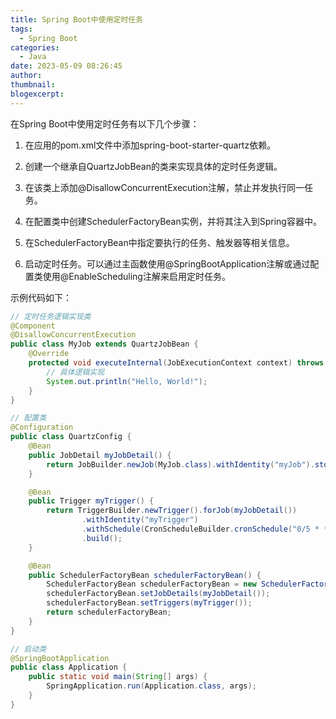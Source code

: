 ```yaml
---
title: Spring Boot中使用定时任务
tags:
  - Spring Boot
categories:
  - Java
date: 2023-05-09 08:26:45
author:
thumbnail:
blogexcerpt:
---
```

在Spring Boot中使用定时任务有以下几个步骤：

1. 在应用的pom.xml文件中添加spring-boot-starter-quartz依赖。

2. 创建一个继承自QuartzJobBean的类来实现具体的定时任务逻辑。

3. 在该类上添加@DisallowConcurrentExecution注解，禁止并发执行同一任务。

4. 在配置类中创建SchedulerFactoryBean实例，并将其注入到Spring容器中。

5. 在SchedulerFactoryBean中指定要执行的任务、触发器等相关信息。

6. 启动定时任务。可以通过主函数使用@SpringBootApplication注解或通过配置类使用@EnableScheduling注解来启用定时任务。

示例代码如下：

```java
// 定时任务逻辑实现类
@Component
@DisallowConcurrentExecution
public class MyJob extends QuartzJobBean {
    @Override
    protected void executeInternal(JobExecutionContext context) throws JobExecutionException {
        // 具体逻辑实现
        System.out.println("Hello, World!");
    }
}

// 配置类
@Configuration
public class QuartzConfig {
    @Bean
    public JobDetail myJobDetail() {
        return JobBuilder.newJob(MyJob.class).withIdentity("myJob").storeDurably().build();
    }

    @Bean
    public Trigger myTrigger() {
        return TriggerBuilder.newTrigger().forJob(myJobDetail())
                .withIdentity("myTrigger")
                .withSchedule(CronScheduleBuilder.cronSchedule("0/5 * * * * ?"))
                .build();
    }

    @Bean
    public SchedulerFactoryBean schedulerFactoryBean() {
        SchedulerFactoryBean schedulerFactoryBean = new SchedulerFactoryBean();
        schedulerFactoryBean.setJobDetails(myJobDetail());
        schedulerFactoryBean.setTriggers(myTrigger());
        return schedulerFactoryBean;
    }
}

// 启动类
@SpringBootApplication
public class Application {
    public static void main(String[] args) {
        SpringApplication.run(Application.class, args);
    }
}
```
